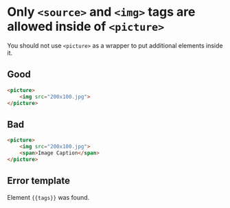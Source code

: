 # Only `<source>` and `<img>` tags are allowed inside of `<picture>`

You should not use `<picture>` as a wrapper to put additional elements inside it.

## Good

```html
<picture>
	<img src="200x100.jpg">
</picture>
```

## Bad

```html
<picture>
	<img src="200x100.jpg">
	<span>Image Caption</span>
</picture>
```

## Error template

Element `{{tags}}` was found.
